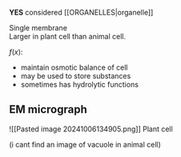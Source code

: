 **YES** considered [[ORGANELLES|organelle]]  

Single membrane  
Larger in plant cell than animal cell.  

$f(x)$: 
- maintain osmotic balance of cell
- may be used to store substances
- sometimes has hydrolytic functions
## EM micrograph
![[Pasted image 20241006134905.png]]
Plant cell

(i cant find an image of vacuole in animal cell)